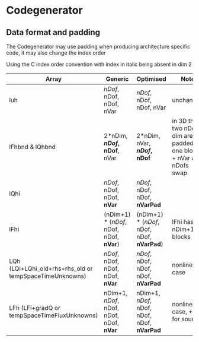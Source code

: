 Codegenerator
=============

Data format and padding
-----------------------

The Codegenerator may use padding when producing architecture specific code, it may also change the index order

Using the C index order convention with index in italic being absent in dim 2


| Array | Generic | Optimised | Note |
| ----- | ------- | --------- | ---- | 
| luh | _nDof_, nDof, nDof, nVar | _nDof_, nDof, nDof, nVar | unchanged |
| lFhbnd & lQhbnd | 2*nDim, **_nDof_, nDof**, nVar | 2*nDim, nVar, **_nDof_, nDof** | in 3D the two nDof dim are padded as one block + nVar and nDofs swap |
| lQhi | _nDof_, nDof, nDof, **nVar** | _nDof_, nDof, nDof, **nVarPad** | |
| lFhi | (nDim+1) * (_nDof_, nDof, nDof, **nVar**) | (nDim+1) * (_nDof_, nDof, nDof, **nVarPad**) | lFhi has nDim+1 blocks |
| LQh (LQi+LQhi_old+rhs+rhs_old or tempSpaceTimeUnknowns) | _nDof_, nDof, nDof, nDof, **nVar** | _nDof_, nDof, nDof, nDof, **nVarPad** | nonlinear case |
| LFh (LFi+gradQ or tempSpaceTimeFluxUnknowns) | nDim+1, _nDof_, nDof, nDof, nDof, **nVar** | nDim+1, _nDof_, nDof, nDof, nDof, **nVarPad** | nonlinear case, +1 for source |